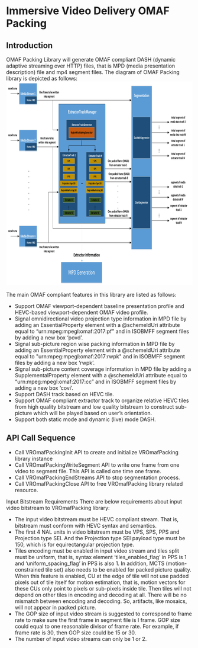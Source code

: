 # Immersive Video Delivery OMAF Packing

## Introduction
OMAF Packing Library will generate OMAF compliant DASH (dynamic adaptive streaming over HTTP) files, that is MPD (media presentation description) file and mp4 segment files.
The diagram of OMAF Packing library is depicted as follows:
<IMG src="img/OMAF_Compliant_Video_Delivery_Packing.png" height="550">

The main OMAF compliant features in this library are listed as follows:
- Support OMAF viewport-dependent baseline presentation profile and HEVC-based viewport-dependent OMAF video profile.
- Signal omnidirectional video projection type information in MPD file by adding an EssentialProperty element with a @schemeIdUri attribute equal to “urn:mpeg:mpegI:omaf:2017:pf” and in ISOBMFF segment files by adding a new box ‘povd’.
- Signal sub-picture region wise packing information in MPD file by adding an EssentialProperty element with a @schemeIdUri attribute equal to "urn:mpeg:mpegI:omaf:2017:rwpk" and in ISOBMFF segment files by adding a new box ‘rwpk’.
- Signal sub-picture content coverage information in MPD file by adding a SupplementalProperty element with a @schemeIdUri attribute equal to “urn:mpeg:mpegI:omaf:2017:cc” and in ISOBMFF segment files by adding a new box ‘covi’.
- Support DASH track based on HEVC tile.
- Support OMAF compliant extractor track to organize relative HEVC tiles from high quality bitstream and low quality bitstream to construct sub-picture which will be played based on user’s orientation. 
- Support both static mode and dynamic (live) mode DASH.

## API Call Sequence
- Call VROmafPackingInit API to create and initialize VROmafPacking library instance
- Call VROmafPackingWriteSegment API to write one frame from one video to segment file. This API is called one time one frame.
- Call VROmafPackingEndStreams API to stop segmentation process.
- Call  VROmafPackingClose API to free VROmafPacking library related resource.

Input Bitstream Requirements
There are below requirements about input video bitstream to VROmafPacking library:
- The input video bitstream must be HEVC compliant stream. That is, bitstream must conform with HEVC syntax and semantics.
- The first 4 NAL units in video bitstream must be VPS, SPS, PPS and Projection type SEI. And the Projection type SEI payload type must be 150, which is for equirectangular projection type.
- Tiles encoding must be enabled in input video stream and tiles split must be uniform, that is, syntax element ‘tiles_enabled_flag’ in PPS is 1 and ‘uniform_spacing_flag’ in PPS is also 1. In addition, MCTS (motion-constrained tile set) also needs to be enabled for packed picture quality. When this feature is enabled, CU at the edge of tile will not use padded pixels out of tile itself for motion estimation, that is, motion vectors for these CUs only point to pixels or sub-pixels inside tile. Then tiles will not depend on other tiles in encoding and decoding at all. There will be no mismatch between encoding and decoding. So, artifacts, like mosaics, will not appear in packed picture. 
- The GOP size of input video stream is suggested to correspond to frame rate to make sure the first frame in segment file is I frame. GOP size could equal to one reasonable divisor of frame rate. For example, if frame rate is 30, then GOP size could be 15 or 30.
- The number of input video streams can only be 1 or 2.
